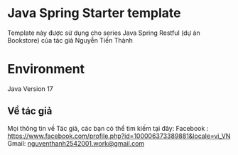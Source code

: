 # Java Spring Starter template
Template này được sử dụng cho series Java Spring Restful (dự án Bookstore) của tác giả Nguyễn Tiến Thành

# Environment
Java Version 17

## Về tác giả
Mọi thông tin về Tác giả, các bạn có thể tìm kiếm tại đây:
Facebook : https://www.facebook.com/profile.php?id=100006373389881&locale=vi_VN
Gmail: nguyenthanh2542001.work@gmail.com
